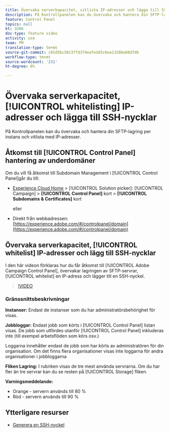 ```yaml
---
title: Övervaka serverkapacitet, vitlista IP-adresser och lägga till SSH-nycklar
description: På Kontrollpanelen kan du övervaka och hantera din SFTP-lagring per instans och vitlista med IP-adresser.
feature: Control Panel
topics: null
kt: 3266
doc-type: feature video
activity: use
team: PM
translation-type: tm+mt
source-git-commit: cb5d5bc58137fd374eafe165c6ea13288a60d7db
workflow-type: tm+mt
source-wordcount: '231'
ht-degree: 0%

---
```



# Övervaka serverkapacitet, [!UICONTROL whitelisting] IP-adresser och lägga till SSH-nycklar

På Kontrollpanelen kan du övervaka och hantera din SFTP-lagring per instans och vitlista med IP-adresser.

## Åtkomst till [!UICONTROL Control Panel] hantering av underdomäner

Om du vill få åtkomst till Subdomain Management i [!UICONTROL Control Panel]går du till:

* [Experience Cloud Home](https://experience.adobe.com/#/home) > [!UICONTROL Solution picker]: [!UICONTROL Campaign] > **[!UICONTROL Control Panel]** kort > **[!UICONTROL Subdomains & Certificates]** kort

   eller
* Direkt från webbadressen: [https://experience.adobe.com/#/controlpanel/domain](https://experience.adobe.com/#/controlpanel/domain)

## Övervaka serverkapacitet, [!UICONTROL whitelist] IP-adresser och lägg till SSH-nycklar

I den här videon förklaras hur du får åtkomst till [!UICONTROL Adobe Campaign Control Panel], övervakar lagringen av SFTP-servrar, [!UICONTROL whitelist] en IP-adress och lägger till en SSH-nyckel.

>[!VIDEO](https://video.tv.adobe.com/v/27270?quality=12)

### Gränssnittsbeskrivningar

**Instanser:** Endast de instanser som du har administratörsbehörighet för visas.

**Jobbloggar:** Endast jobb som körts i [!UICONTROL Control Panel] listan visas. De jobb som utfördes utanför [!UICONTROL Control Panel] inkluderas inte (till exempel arbetsflöden som körs osv.)

Loggarna innehåller endast de jobb som har körts av administratören för din organisation. Om det finns flera organisationer visas inte loggarna för andra organisationer i jobbloggarna

**Fliken Lagring:** I rubriken visas de tre mest använda servrarna. Om du har fler än tre servrar kan du se resten på [!UICONTROL Storage] fliken.

**Varningsmeddelande:**

* Orange - servern används till 80 %
* Röd - servern används till 90 %

## Ytterligare resurser

* [Generera en SSH-nyckel](/help/administrating/control-panel/generate-ssh-key.md)
